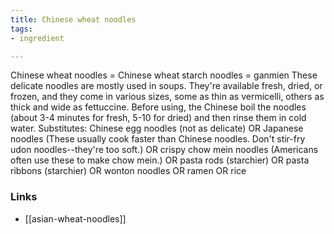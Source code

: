 ```yaml
---
title: Chinese wheat noodles
tags:
- ingredient

---
```

Chinese wheat noodles = Chinese wheat starch noodles = ganmien These delicate noodles are mostly used in soups. They're available fresh, dried, or frozen, and they come in various sizes, some as thin as vermicelli, others as thick and wide as fettuccine. Before using, the Chinese boil the noodles (about 3-4 minutes for fresh, 5-10 for dried) and then rinse them in cold water. Substitutes: Chinese egg noodles (not as delicate) OR Japanese noodles (These usually cook faster than Chinese noodles. Don't stir-fry udon noodles--they're too soft.) OR crispy chow mein noodles (Americans often use these to make chow mein.) OR pasta rods (starchier) OR pasta ribbons (starchier) OR wonton noodles OR ramen OR rice

### Links

* [[asian-wheat-noodles]]
